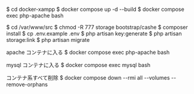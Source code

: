$ cd docker-xampp
$ docker compose up -d --build
$ docker compose exec php-apache bash

$ cd /var/www/src
$ chmod -R 777 storage bootstrap/cashe
$ composer install
$ cp .env.example .env
$ php artisan key:generate
$ php artisan storage:link
$ php artisan migrate


apache コンテナに入る
$ docker compose exec php-apache bash

mysql コンテナに入る
$ docker compose exec mysql bash

コンテナ系すべて削除
$ docker compose down --rmi all --volumes --remove-orphans

